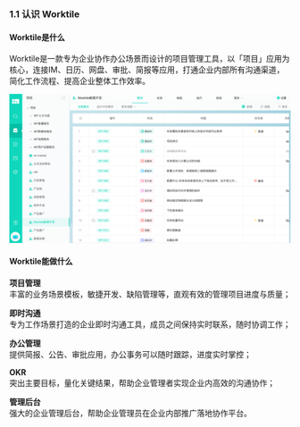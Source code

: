 ### 1.1 认识 Worktile

#### **Worktile是什么**

Worktile是一款专为企业协作办公场景而设计的项目管理工具，以「项目」应用为核心，连接IM、日历、网盘、审批、简报等应用，打通企业内部所有沟通渠道，简化工作流程、提高企业整体工作效率。

![](/assets/认识Worktile.png)

#### **Worktile能做什么**

**项目管理**  
丰富的业务场景模板，敏捷开发、缺陷管理等，直观有效的管理项目进度与质量；

**即时沟通**  
专为工作场景打造的企业即时沟通工具，成员之间保持实时联系，随时协调工作；

**办公管理**  
提供简报、公告、审批应用，办公事务可以随时跟踪，进度实时掌控；

**OKR**  
突出主要目标，量化关键结果，帮助企业管理者实现企业内高效的沟通协作；

**管理后台**  
强大的企业管理后台，帮助企业管理员在企业内部推广落地协作平台。

